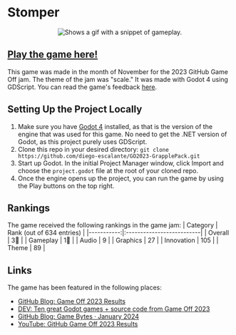 # Stomper

<p align="center">
  <picture>
    <source srcset="../assets/gameplay.gif?raw=true">
    <img alt="Shows a gif with a snippet of gameplay." src="../assets/gameplay.gif?raw=true">
  </picture>
</p>

## [Play the game here!](https://diego-escalante.itch.io/grapple-pack)

This game was made in the month of November for the 2023 GitHub Game Off jam. The theme of the jam was "scale." It was made with Godot 4 using GDScript. You can read the game's feedback [here](https://itch.io/jam/game-off-2023/rate/234608).

## Setting Up the Project Locally
1. Make sure you have [Godot 4](https://godotengine.org/download) installed, as that is the version of the engine that was used for this game. No need to get the .NET version of Godot, as this project purely uses GDScript.
2. Clone this repo in your desired directory: `git clone https://github.com/diego-escalante/GO2023-GrapplePack.git`
3. Start up Godot. In the initial Project Manager window, click Import and choose the `project.godot` file at the root of your cloned repo.
4. Once the engine opens up the project, you can run the game by using the Play buttons on the top right.

## Rankings
The game received the following rankings in the game jam:
| Category   | Rank (out of 634 entries) |
|-----------:|:--------------------------|
| Overall    | 3🥉                      |
| Gameplay   | 1🥇                      |
| Audio      | 9                         |
| Graphics   | 27                        |
| Innovation | 105                       |
| Theme      | 89                        |

## Links
The game has been featured in the following places:
* [GitHub Blog: Game Off 2023 Results](https://github.blog/2024-01-09-game-off-2023-results/)
* [DEV: Ten great Godot games + source code from Game Off 2023](https://dev.to/github/top-godot-games-from-game-off-2023-5f3k)
* [GitHub Blog: Game Bytes · January 2024](https://github.blog/2024-01-18-game-bytes-january-2024/)
* [YouTube: GitHub Game Off 2023 Results](https://youtu.be/jXyBsaioXFA?si=HfMKL2270DAjxae6)
